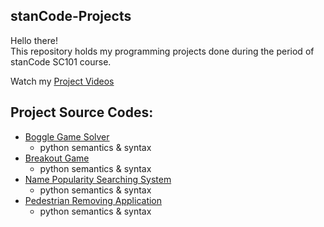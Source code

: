 ## stanCode-Projects
Hello there!\
This repository holds my programming projects done during the period of stanCode SC101 course.

Watch my [Project Videos](https://drive.google.com/drive/folders/199X9zVlsyjXf2XIDhFuT6cL7Ehe4etIA?usp=sharing)

## Project Source Codes:
* [Boggle Game Solver](https://github.com/Yung-Lin/sc-projects/tree/main/stanCode_Projects/boggle_game_solver)
  * python semantics & syntax
* [Breakout Game](https://github.com/Yung-Lin/sc-projects/tree/main/stanCode_Projects/break_out_game)
  * python semantics & syntax
* [Name Popularity Searching System](https://github.com/Yung-Lin/sc-projects/tree/main/stanCode_Projects/name_searching_system)
  * python semantics & syntax
* [Pedestrian Removing Application](https://github.com/Yung-Lin/sc-projects/tree/main/stanCode_Projects/stan_photoshop)
  * python semantics & syntax
